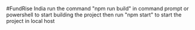 #FundRise India
run the command "npm run build" in command prompt or powershell to start building the project then run "npm start" to start the project in local host
